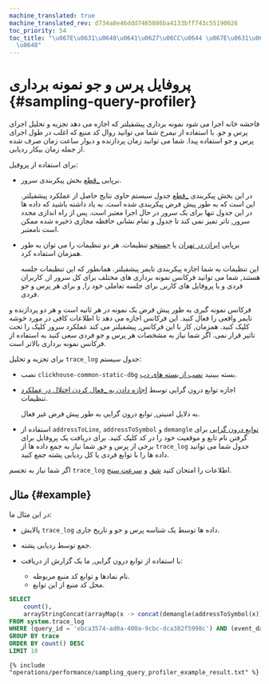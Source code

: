 ```yaml
---
machine_translated: true
machine_translated_rev: d734a8e46ddd7465886ba4133bff743c55190626
toc_priority: 54
toc_title: "\u067E\u0631\u0648\u0641\u0627\u06CC\u0644 \u067E\u0631\u0633 \u0648 \u062C\
  \u0648"
---
```


# پروفایل پرس و جو نمونه برداری {#sampling-query-profiler}

فاحشه خانه اجرا می شود نمونه برداری پیشفیلتر که اجازه می دهد تجزیه و تحلیل اجرای پرس و جو. با استفاده از نیمرخ شما می توانید روال کد منبع که اغلب در طول اجرای پرس و جو استفاده پیدا. شما می توانید زمان پردازنده و دیوار ساعت زمان صرف شده از جمله زمان بیکار ردیابی.

برای استفاده از پروفیل:

-   برپایی [\_قطع](../server_configuration_parameters/settings.md#server_configuration_parameters-trace_log) بخش پیکربندی سرور.

    در این بخش پیکربندی [\_قطع](../../operations/system_tables.md#system_tables-trace_log) جدول سیستم حاوی نتایج حاصل از عملکرد پیشفیلتر. این است که به طور پیش فرض پیکربندی شده است. به یاد داشته باشید که داده ها در این جدول تنها برای یک سرور در حال اجرا معتبر است. پس از راه اندازی مجدد سرور, تاتر تمیز نمی کند تا جدول و تمام نشانی حافظه مجازی ذخیره شده ممکن است نامعتبر.

-   برپایی [ایران در تهران](../settings/settings.md#query_profiler_cpu_time_period_ns) یا [جستجو](../settings/settings.md#query_profiler_real_time_period_ns) تنظیمات. هر دو تنظیمات را می توان به طور همزمان استفاده کرد.

    این تنظیمات به شما اجازه پیکربندی تایمر پیشفیلتر. همانطور که این تنظیمات جلسه هستند, شما می توانید فرکانس نمونه برداری های مختلف برای کل سرور از, کاربران فردی و یا پروفایل های کاربر, برای جلسه تعاملی خود را, و برای هر پرس و جو فردی.

فرکانس نمونه گیری به طور پیش فرض یک نمونه در هر ثانیه است و هر دو پردازنده و تایمر واقعی را فعال کنید. این فرکانس اجازه می دهد تا اطلاعات کافی در مورد خوشه کلیک کنید. همزمان, کار با این فرکانس, پیشفیلتر می کند عملکرد سرور کلیک را تحت تاثیر قرار نمی. اگر شما نیاز به مشخصات هر پرس و جو فردی سعی کنید به استفاده از فرکانس نمونه برداری بالاتر است.

برای تجزیه و تحلیل `trace_log` جدول سیستم:

-   نصب `clickhouse-common-static-dbg` بسته ببینید [نصب از بسته های دب](../../getting_started/install.md#install-from-deb-packages).

-   اجازه توابع درون گرایی توسط [اجازه دادن به \_فعال کردن اختلال در عملکرد](../settings/settings.md#settings-allow_introspection_functions) تنظیمات.

    به دلایل امنیتی, توابع درون گرایی به طور پیش فرض غیر فعال.

-   استفاده از `addressToLine`, `addressToSymbol` و `demangle` [توابع درون گرایی](../../sql_reference/functions/introspection.md) برای گرفتن نام تابع و موقعیت خود را در کد کلیک کنید. برای دریافت یک پروفایل برای برخی از پرس و جو, شما نیاز به جمع داده ها از `trace_log` جدول شما می توانید داده ها را با توابع فردی یا کل ردیابی پشته جمع کنید.

اگر شما نیاز به تجسم `trace_log` اطلاعات را امتحان کنید [شق](../../interfaces/third-party/gui/#clickhouse-flamegraph) و [سرعت سنج](https://github.com/laplab/clickhouse-speedscope).

## مثال {#example}

در این مثال ما:

-   پالایش `trace_log` داده ها توسط یک شناسه پرس و جو و تاریخ جاری.

-   جمع توسط ردیابی پشته.

-   با استفاده از توابع درون گرایی, ما یک گزارش از دریافت:

    -   نام نمادها و توابع کد منبع مربوطه.
    -   محل کد منبع از این توابع.

<!-- -->

``` sql
SELECT
    count(),
    arrayStringConcat(arrayMap(x -> concat(demangle(addressToSymbol(x)), '\n    ', addressToLine(x)), trace), '\n') AS sym
FROM system.trace_log
WHERE (query_id = 'ebca3574-ad0a-400a-9cbc-dca382f5998c') AND (event_date = today())
GROUP BY trace
ORDER BY count() DESC
LIMIT 10
```

``` text
{% include "operations/performance/sampling_query_profiler_example_result.txt" %}
```
